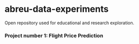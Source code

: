 # abreu-data-experiments
Open repository used for educational and research exploration.

### Project number 1: Flight Price Prediction
